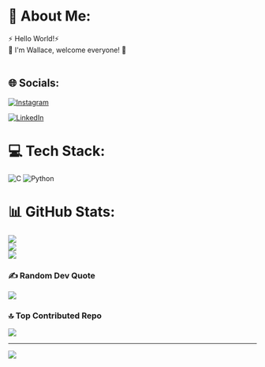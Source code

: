 # 💫 About Me:
⚡ Hello World!⚡ <br>💬  I'm Wallace, welcome everyone! 🤝<br><br>


## 🌐 Socials:
[![Instagram](https://img.shields.io/badge/Instagram-%23E4405F.svg?logo=Instagram&logoColor=white)](https://instagram.com/wallace_medeiros_dias)

[![LinkedIn](https://img.shields.io/badge/LinkedIn-%230077B5.svg?logo=linkedin&logoColor=white)](www.linkedin.com/in/wallace-m-dias-94010021a)

# 💻 Tech Stack:
![C](https://img.shields.io/badge/c-%2300599C.svg?style=for-the-badge&logo=c&logoColor=white) ![Python](https://img.shields.io/badge/python-3670A0?style=for-the-badge&logo=python&logoColor=ffdd54)
# 📊 GitHub Stats:
![](https://github-readme-stats.vercel.app/api?username=Wallace-Dias&theme=dark&hide_border=false&include_all_commits=true&count_private=false)<br/>
![](https://github-readme-streak-stats.herokuapp.com/?user=Wallace-Dias&theme=dark&hide_border=false)<br/>
![](https://github-readme-stats.vercel.app/api/top-langs/?username=Wallace-Dias&theme=dark&hide_border=false&include_all_commits=true&count_private=false&layout=compact)

### ✍️ Random Dev Quote
![](https://quotes-github-readme.vercel.app/api?type=horizontal&theme=tokyonight)

### 🔝 Top Contributed Repo
![](https://github-contributor-stats.vercel.app/api?username=Wallace-Dias&limit=5&theme=dracula&combine_all_yearly_contributions=true)

---
[![](https://visitcount.itsvg.in/api?id=Wallace-Dias&icon=0&color=0)](https://visitcount.itsvg.in)

<!-- Proudly created with GPRM ( https://gprm.itsvg.in ) -->
